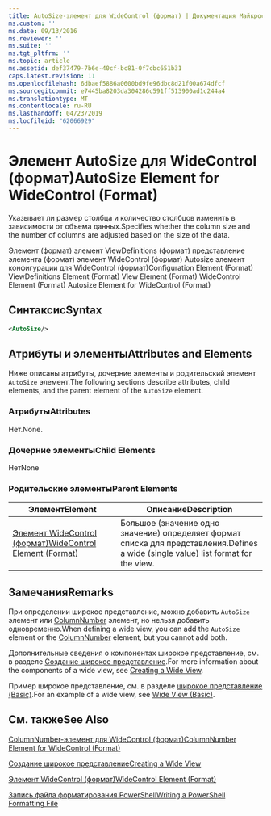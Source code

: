 ```yaml
---
title: AutoSize-элемент для WideControl (формат) | Документация Майкрософт
ms.custom: ''
ms.date: 09/13/2016
ms.reviewer: ''
ms.suite: ''
ms.tgt_pltfrm: ''
ms.topic: article
ms.assetid: def37479-7b6e-40cf-bc81-0f7cbc651b31
caps.latest.revision: 11
ms.openlocfilehash: 6dbaef5886a0600bd9fe96dbc8d21f00a674dfcf
ms.sourcegitcommit: e7445ba8203da304286c591ff513900ad1c244a4
ms.translationtype: MT
ms.contentlocale: ru-RU
ms.lasthandoff: 04/23/2019
ms.locfileid: "62066929"
---
```

# <a name="autosize-element-for-widecontrol-format"></a><span data-ttu-id="89363-102">Элемент AutoSize для WideControl (формат)</span><span class="sxs-lookup"><span data-stu-id="89363-102">AutoSize Element for WideControl (Format)</span></span>

<span data-ttu-id="89363-103">Указывает ли размер столбца и количество столбцов изменить в зависимости от объема данных.</span><span class="sxs-lookup"><span data-stu-id="89363-103">Specifies whether the column size and the number of columns are adjusted based on the size of the data.</span></span>

<span data-ttu-id="89363-104">Элемент (формат) элемент ViewDefinitions (формат) представление элемента (формат) элемент WideControl (формат) Autosize элемент конфигурации для WideControl (формат)</span><span class="sxs-lookup"><span data-stu-id="89363-104">Configuration Element (Format) ViewDefinitions Element (Format) View Element (Format) WideControl Element (Format) Autosize Element for WideControl (Format)</span></span>

## <a name="syntax"></a><span data-ttu-id="89363-105">Синтаксис</span><span class="sxs-lookup"><span data-stu-id="89363-105">Syntax</span></span>

```xml
<AutoSize/>
```

## <a name="attributes-and-elements"></a><span data-ttu-id="89363-106">Атрибуты и элементы</span><span class="sxs-lookup"><span data-stu-id="89363-106">Attributes and Elements</span></span>

<span data-ttu-id="89363-107">Ниже описаны атрибуты, дочерние элементы и родительский элемент `AutoSize` элемент.</span><span class="sxs-lookup"><span data-stu-id="89363-107">The following sections describe attributes, child elements, and the parent element of the `AutoSize` element.</span></span>

### <a name="attributes"></a><span data-ttu-id="89363-108">Атрибуты</span><span class="sxs-lookup"><span data-stu-id="89363-108">Attributes</span></span>

<span data-ttu-id="89363-109">Нет.</span><span class="sxs-lookup"><span data-stu-id="89363-109">None.</span></span>

### <a name="child-elements"></a><span data-ttu-id="89363-110">Дочерние элементы</span><span class="sxs-lookup"><span data-stu-id="89363-110">Child Elements</span></span>

<span data-ttu-id="89363-111">Нет</span><span class="sxs-lookup"><span data-stu-id="89363-111">None</span></span>

### <a name="parent-elements"></a><span data-ttu-id="89363-112">Родительские элементы</span><span class="sxs-lookup"><span data-stu-id="89363-112">Parent Elements</span></span>

|<span data-ttu-id="89363-113">Элемент</span><span class="sxs-lookup"><span data-stu-id="89363-113">Element</span></span>|<span data-ttu-id="89363-114">Описание</span><span class="sxs-lookup"><span data-stu-id="89363-114">Description</span></span>|
|-------------|-----------------|
|[<span data-ttu-id="89363-115">Элемент WideControl (формат)</span><span class="sxs-lookup"><span data-stu-id="89363-115">WideControl Element (Format)</span></span>](./widecontrol-element-format.md)|<span data-ttu-id="89363-116">Большое (значение одно значение) определяет формат списка для представления.</span><span class="sxs-lookup"><span data-stu-id="89363-116">Defines a wide (single value) list format for the view.</span></span>|

## <a name="remarks"></a><span data-ttu-id="89363-117">Замечания</span><span class="sxs-lookup"><span data-stu-id="89363-117">Remarks</span></span>

<span data-ttu-id="89363-118">При определении широкое представление, можно добавить `AutoSize` элемент или [ColumnNumber](./columnnumber-element-for-widecontrol-format.md) элемент, но нельзя добавить одновременно.</span><span class="sxs-lookup"><span data-stu-id="89363-118">When defining a wide view, you can add the `AutoSize` element or the [ColumnNumber](./columnnumber-element-for-widecontrol-format.md) element, but you cannot add both.</span></span>

<span data-ttu-id="89363-119">Дополнительные сведения о компонентах широкое представление, см. в разделе [Создание широкое представление](./creating-a-wide-view.md).</span><span class="sxs-lookup"><span data-stu-id="89363-119">For more information about the components of a wide view, see [Creating a Wide View](./creating-a-wide-view.md).</span></span>

<span data-ttu-id="89363-120">Пример широкое представление, см. в разделе [широкое представление (Basic)](./wide-view-basic.md).</span><span class="sxs-lookup"><span data-stu-id="89363-120">For an example of a wide view, see [Wide View (Basic)](./wide-view-basic.md).</span></span>

## <a name="see-also"></a><span data-ttu-id="89363-121">См. также</span><span class="sxs-lookup"><span data-stu-id="89363-121">See Also</span></span>

[<span data-ttu-id="89363-122">ColumnNumber-элемент для WideControl (формат)</span><span class="sxs-lookup"><span data-stu-id="89363-122">ColumnNumber Element for WideControl (Format)</span></span>](./columnnumber-element-for-widecontrol-format.md)

[<span data-ttu-id="89363-123">Создание широкое представление</span><span class="sxs-lookup"><span data-stu-id="89363-123">Creating a Wide View</span></span>](./creating-a-wide-view.md)

[<span data-ttu-id="89363-124">Элемент WideControl (формат)</span><span class="sxs-lookup"><span data-stu-id="89363-124">WideControl Element (Format)</span></span>](./widecontrol-element-format.md)

[<span data-ttu-id="89363-125">Запись файла форматирования PowerShell</span><span class="sxs-lookup"><span data-stu-id="89363-125">Writing a PowerShell Formatting File</span></span>](./writing-a-powershell-formatting-file.md)
